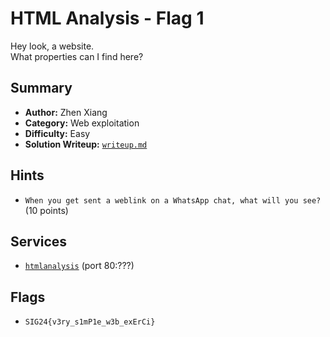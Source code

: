 # HTML Analysis - Flag 1

Hey look, a website. \
What properties can I find here?

## Summary
- **Author:** Zhen Xiang
- **Category:** Web exploitation
- **Difficulty:** Easy
- **Solution Writeup:** [`writeup.md`](./soln/writeup.md)

## Hints
- `When you get sent a weblink on a WhatsApp chat, what will you see?` (10 points)

## Services
- [`htmlanalysis`](./service/html-analysis) (port 80:???)

## Flags
- `SIG24{v3ry_s1mP1e_w3b_exErCi}`

